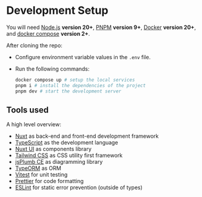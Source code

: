 # Development Setup

You will need [Node.js](https://nodejs.org/en) **version 20+**, [PNPM](https://pnpm.io/) **version 9+**, [Docker](https://www.docker.com/) **version 20+**, and [docker compose](https://docs.docker.com/compose/) **version 2+**.

After cloning the repo:

- Configure environment variable values ​​in the `.env` file.
- Run the following commands:

  ```sh
  docker compose up # setup the local services
  pnpm i # install the dependencies of the project
  pnpm dev # start the development server
  ```

## Tools used

A high level overview:

- [Nuxt](https://nuxt.com/) as back-end and front-end development framework
- [TypeScript](https://www.typescriptlang.org/) as the development language
- [Nuxt UI](https://ui.nuxt.com/) as components library
- [Tailwind CSS](https://tailwindcss.com/) as CSS utility first framework
- [jsPlumb CE](https://docs.jsplumbtoolkit.com/community/6.x/) as diagramming library
- [TypeORM](https://typeorm.io/) as ORM
- [Vitest](https://vitest.dev/) for unit testing
- [Prettier](https://prettier.io/) for code formatting
- [ESLint](https://eslint.org/) for static error prevention (outside of types)
